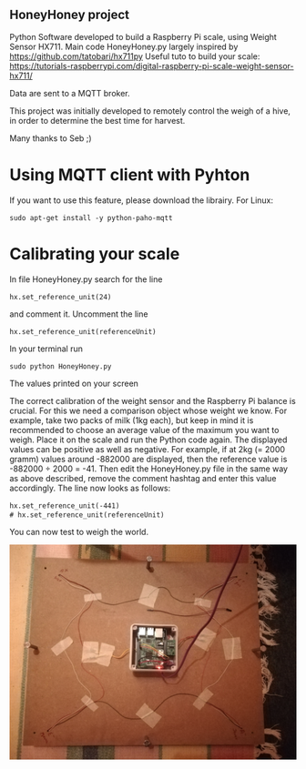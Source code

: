 ## HoneyHoney project

Python Software developed to build a Raspberry Pi scale, using Weight Sensor HX711.
Main code HoneyHoney.py largely inspired by https://github.com/tatobari/hx711py 
Useful tuto to build your scale: https://tutorials-raspberrypi.com/digital-raspberry-pi-scale-weight-sensor-hx711/

Data are sent to a MQTT broker.

This project was initially developed to remotely control the weigh of a hive, in order to determine the best time for harvest.

Many thanks to Seb ;)

# Using MQTT client with Pyhton

If you want to use this feature, please download the librairy.
For Linux:
```
sudo apt-get install -y python-paho-mqtt
```

# Calibrating your scale

In file HoneyHoney.py search for the line 
```
hx.set_reference_unit(24)
```
and comment it. Uncomment the line
```
hx.set_reference_unit(referenceUnit)
```

In your terminal run 
```
sudo python HoneyHoney.py
```
The values printed on your screen 

The correct calibration of the weight sensor and the Raspberry Pi balance is crucial. For this we need a comparison object whose weight we know. 
For example, take two packs of milk (1kg each), but keep in mind it is recommended to choose an average value of the maximum you want to weigh.
Place it on the scale and run the Python code again.
The displayed values can be positive as well as negative.
For example, if at 2kg (= 2000 gramm) values around -882000 are displayed, then the reference value is -882000 ÷ 2000 = -41.
Then edit the HoneyHoney.py file in the same way as above described, remove the comment hashtag and enter this value accordingly. 
The line now looks as follows:

```	
hx.set_reference_unit(-441)
# hx.set_reference_unit(referenceUnit)
```

You can now test to weigh the world.
 
![image](RaspiScale.jpg)
